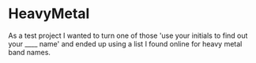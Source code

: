 # HeavyMetal
As a test project I wanted to turn one of those 'use your initials to find out your ____ name' and ended up using a list I found online for heavy metal band names. 

